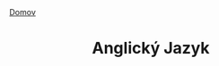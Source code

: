<div align="center">
<div align="left">
    <a href="../README.md">Domov</a>
</div>

# Anglický Jazyk

</div>